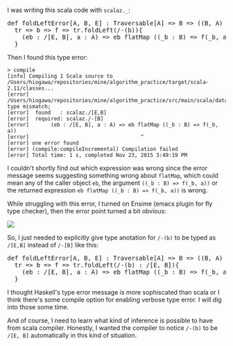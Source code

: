 <!--
{
  "title": "Scala Type Inference",
  "date": "2015-11-22T22:21:25.000Z",
  "category": "",
  "tags": [
    "scala",
    "type"
  ],
  "draft": false
}
-->

I was writing this scala code with `scalaz._`:

<pre class="prettyprint">
def foldLeftError[A, B, E] : Traversable[A] => B => ((B, A) => /[E, B]) => /[E, B] =
  tr => b => f => tr.foldLeft(/-(b)){
    (eb : /[E, B], a : A) => eb flatMap ((_b : B) => f(_b, a))
  }
</pre>

Then I found this type error:

```
> compile
[info] Compiling 1 Scala source to /Users/hiogawa/repositories/mine/algorithm_practice/target/scala-2.11/classes...
[error] /Users/hiogawa/repositories/mine/algorithm_practice/src/main/scala/data_structures/P3_1.scala:22: type mismatch;
[error]  found   : scalaz./[E,B]
[error]  required: scalaz./-[B]
[error]       (eb : /[E, B], a : A) => eb flatMap ((_b : B) => f(_b, a))
[error]                                    ^
[error] one error found
[error] (compile:compileIncremental) Compilation failed
[error] Total time: 1 s, completed Nov 23, 2015 3:49:19 PM
```

I couldn't shortly find out which expression was wrong since the error message seems suggesting something wrong about `flatMap`, which could mean any of the caller object `eb`, the argument `((_b : B) => f(_b, a))` or the returned expression `eb flatMap ((_b : B) => f(_b, a))` is wrong.

While struggling with this error, I turned on Ensime (emacs plugin for fly type checker), then the error point turned a bit obvious:

![](https://hiogawa-blog.s3.amazonaws.com/2015/Nov/Screen_Shot_2015_11_23_at_16_09_21-1448262586251.png)

So, I just needed to explicitly give type anotation for `/-(b)` to be typed as `/[E,B]` instead of `/-[B]` like this:

<pre class="prettyprint">
def foldLeftError[A, B, E] : Traversable[A] => B => ((B, A) => /[E, B]) => /[E, B] =
  tr => b => f => tr.foldLeft(/-(b) : /[E, B]){
    (eb : /[E, B], a : A) => eb flatMap ((_b : B) => f(_b, a))
  }
</pre>


I thought Haskell's type error message is more sophiscated than scala or I think there's some compile option for enabling verbose type error. I will dig into those some time.

And of course, I need to learn what kind of inference is possible to have from scala compiler. Honestly, I wanted the compiler to notice `/-(b)` to be `/[E, B]` automatically in this kind of situation.